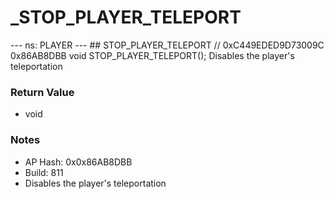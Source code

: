# _STOP_PLAYER_TELEPORT

--- ns: PLAYER --- ## STOP_PLAYER_TELEPORT  // 0xC449EDED9D73009C 0x86AB8DBB void STOP_PLAYER_TELEPORT();  Disables the player's teleportation

### Return Value
* void

### Notes
* AP Hash: 0x0x86AB8DBB
* Build: 811
* Disables the player's teleportation

